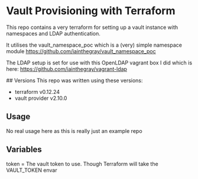 # Vault Provisioning with Terraform

This repo contains a very terraform for setting up a vault instance with namespaces and LDAP authentication.

It utilises the vault_namespace_poc which is a (very) simple namespace module
https://github.com/iainthegray/vault_namespace_poc

The LDAP setup is set for use with this OpenLDAP vagrant box I did which is here:
https://github.com/iainthegray/vagrant-ldap

## Versions
This repo was written using these versions:
-  terraform v0.12.24
-  vault provider v2.10.0
## Usage

No real usage here as this is really just an example repo
## Variables
token = The vault token to use. Though Terraform will take the VAULT_TOKEN envar
